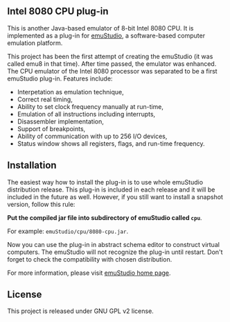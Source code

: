 Intel 8080 CPU plug-in
-----------------------

This is another Java-based emulator of 8-bit Intel 8080 CPU. It is implemented as a plug-in for
[emuStudio](http://emustudio.sf.net), a software-based computer emulation platform.

This project has been the first attempt of creating the emuStudio (it was called emu8 in that time).
After time passed, the emulator was enhanced. The CPU emulator of the Intel 8080 processor was separated
to be a first emuStudio plug-in. Features include:

* Interpetation as emulation technique,
* Correct real timing,
* Ability to set clock frequency manually at run-time,
* Emulation of all instructions including interrupts,
* Disassembler implementation,
* Support of breakpoints,
* Ability of communication with up to 256 I/O devices,
* Status window shows all registers, flags, and run-time frequency.

Installation
------------

The easiest way how to install the plug-in is to use whole emuStudio distribution release. This plug-in is
included in each release and it will be included in the future as well. However, if you still want to install
a snapshot version, follow this rule: 

**Put the compiled jar file into subdirectory of emuStudio called `cpu`**.

For example: `emuStudio/cpu/8080-cpu.jar`.

Now you can use the plug-in in abstract schema editor to construct virtual computers. The emuStudio
will not recognize the plug-in until restart. Don't forget to check the compatibility with chosen
distribution.

For more information, please visit [emuStudio home page](http://emustudio.sourceforge.net/downloads.html).

License
-------

This project is released under GNU GPL v2 license.

